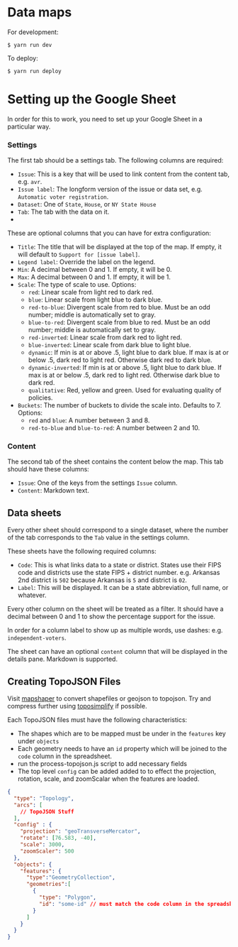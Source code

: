 # Data maps

For development:

```
$ yarn run dev
```

To deploy:

```
$ yarn run deploy
```

# Setting up the Google Sheet

In order for this to work, you need to set up your Google Sheet in a particular way.

### Settings

The first tab should be a settings tab. The following columns are required:

- `Issue`: This is a key that will be used to link content from the content tab, e.g. `avr`.
- `Issue label`: The longform version of the issue or data set, e.g. `Automatic voter registration`.
- `Dataset`: One of `State`, `House`, or `NY State House`
- `Tab`: The tab with the data on it.
-

These are optional columns that you can have for extra configuration:

- `Title`: The title that will be displayed at the top of the map. If empty, it will default to `Support for [issue label]`.
- `Legend label`: Override the label on the legend.
- `Min`: A decimal between 0 and 1. If empty, it will be 0.
- `Max`: A decimal between 0 and 1. If empty, it will be 1.
- `Scale`: The type of scale to use. Options:
  - `red`: Linear scale from light red to dark red.
  - `blue`: Linear scale from light blue to dark blue.
  - `red-to-blue`: Divergent scale from red to blue. Must be an odd number; middle is automatically set to gray.
  - `blue-to-red`: Divergent scale from blue to red. Must be an odd number; middle is automatically set to gray.
  - `red-inverted`: Linear scale from dark red to light red.
  - `blue-inverted`: Linear scale from dark blue to light blue.
  - `dynamic`: If min is at or above .5, light blue to dark blue. If max is at or below .5, dark red to light red. Otherwise dark red to dark blue.
  - `dynamic-inverted`: If min is at or above .5, light blue to dark blue. If max is at or below .5, dark red to light red. Otherwise dark blue to dark red.
  - `qualitative`: Red, yellow and green. Used for evaluating quality of policies.
- `Buckets`: The number of buckets to divide the scale into. Defaults to 7. Options:
  - `red` and `blue`: A number between 3 and 8.
  - `red-to-blue` and `blue-to-red`: A number between 2 and 10.

### Content

The second tab of the sheet contains the content below the map. This tab should have these columns:

- `Issue`: One of the keys from the settings `Issue` column.
- `Content`: Markdown text.

## Data sheets

Every other sheet should correspond to a single dataset, where the number of the tab corresponds to the `Tab` value in the settings column.

These sheets have the following required columns:

- `Code`: This is what links data to a state or district. States use their FIPS code and districts use the state FIPS + district number. e.g. Arkansas 2nd district is `502` because Arkansas is `5` and district is `02`.
- `Label`: This will be displayed. It can be a state abbreviation, full name, or whatever.

Every other column on the sheet will be treated as a filter. It should have a decimal between 0 and 1 to show the percentage support for the issue.

In order for a column label to show up as multiple words, use dashes: e.g. `independent-voters`.

The sheet can have an optional `content` column that will be displayed in the details pane. Markdown is supported.


## Creating TopoJSON Files

Visit [mapshaper](https://mapshaper.org/) to convert shapefiles or geojson to topojson. Try and compress further using [toposimplify](https://github.com/topojson/topojson-simplify) if possible.

Each TopoJSON files must have the following characteristics:

 * The shapes which are to be mapped must be under in the `features` key under `objects`
 * Each geometry needs to have an `id` property which will be joined to the `code` column in the spreadsheet.
 * run the process-topojson.js script to add necessary fields
 * The top level `config` can be added added to to effect the projection, rotation, scale, and zoomScalar when the features are loaded.

```json
{
  "type": "Topology",
  "arcs": [
    // TopoJSON Stuff
  ],
  "config" : {
    "projection": "geoTransverseMercator",
    "rotate": [76.583, -40],
    "scale": 3000,
    "zoomScaler": 500
  },
  "objects": {
    "features": {
      "type":"GeometryCollection",
      "geometries":[
        {
          "type": "Polygon",
          "id": "some-id" // must match the code column in the spreadsheet
        }
      ]
    }
  }
}
